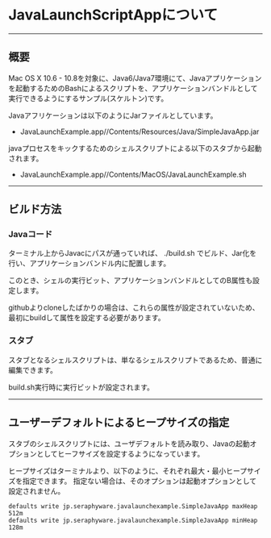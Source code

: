 JavaLaunchScriptAppについて
=============
---------------
概要
--------
Mac OS X 10.6 - 10.8を対象に、Java6/Java7環境にて、Javaアプリケーションを起動するためのBashによるスクリプトを、アプリケーションバンドルとして実行できるようにするサンプル(スケルトン)です。

Javaアフリケーションは以下のようにJarファイルとしています。

 - JavaLaunchExample.app//Contents/Resources/Java/SimpleJavaApp.jar

javaプロセスをキックするためのシェルスクリプトによる以下のスタブから起動されます。

- JavaLaunchExample.app//Contents/MacOS/JavaLaunchExample.sh

---------------
ビルド方法
---------------

### Javaコード ###

ターミナル上からJavacにパスが通っていれば、
    ./build.sh
でビルド、Jar化を行い、アプリケーションバンドル内に配置します。

このとき、シェルの実行ビット、アプリケーションバンドルとしてのB属性も設定します。

githubよりcloneしたばかりの場合は、これらの属性が設定されていないため、最初にbuildして属性を設定する必要があります。


### スタブ ###

スタブとなるシェルスクリプトは、単なるシェルスクリプトであるため、普通に編集できます。

build.sh実行時に実行ビットが設定されます。


---------------
ユーザーデフォルトによるヒープサイズの指定
---------------
スタブのシェルスクリプトには、ユーザデフォルトを読み取り、Javaの起動オプションとしてヒーフサイズを設定するようになっています。

ヒープサイズはターミナルより、以下のように、それぞれ最大・最小ヒープサイズを指定できます。
指定ない場合は、そのオプションは起動オプションとして設定されません。

    defaults write jp.seraphyware.javalaunchexample.SimpleJavaApp maxHeap 512m
    defaults write jp.seraphyware.javalaunchexample.SimpleJavaApp minHeap 128m
